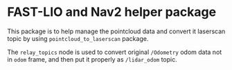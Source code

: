 # FAST-LIO and Nav2 helper package

This package is to help manage the pointcloud data and convert it laserscan topic by using `pointcloud_to_laserscan` package.

The `relay_topics` node is used to convert original `/Odometry` odom data not in `odom` frame, and then put it properly as `/lidar_odom` topic. 